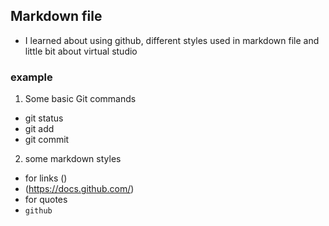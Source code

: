 ## Markdown file

- I learned about using github, different styles used in markdown file and little bit about virtual studio
### example
 1. Some basic Git commands 

 * git status
 * git add
 * git commit

 2. some markdown styles

 * for links ()
  * (https://docs.github.com/)
 * for quotes ``` ```
  * ``` github ```
